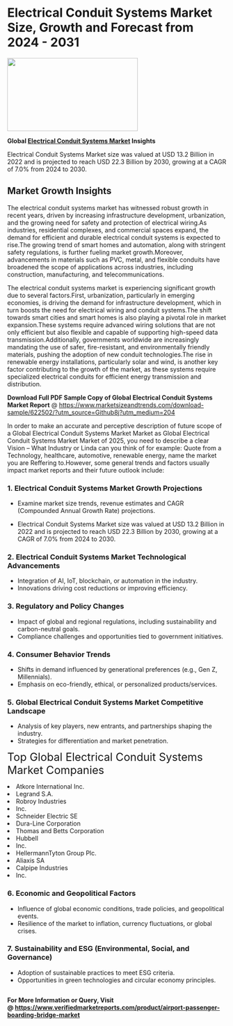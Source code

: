 <H1>Electrical Conduit Systems Market Size, Growth and Forecast from 2024 - 2031</H1><img class="aligncenter size-medium wp-image-584254" src="https://thirdeyenews.in/wp-content/uploads/2024/09/Global-Market-Research-300x168.jpeg" alt="" width="300" height="168" /><p><strong>Global&nbsp;<a href="https://www.marketsizeandtrends.com/download-sample/622502/?utm_source=Github8j?utm_medium=204">Electrical Conduit Systems Market</a> Insights</strong></p><p>Electrical Conduit Systems Market size was valued at USD 13.2 Billion in 2022 and is projected to reach USD 22.3 Billion by 2030, growing at a CAGR of 7.0% from 2024 to 2030.</p><p><h2>Market Growth Insights</h2> <p>The electrical conduit systems market has witnessed robust growth in recent years, driven by increasing infrastructure development, urbanization, and the growing need for safety and protection of electrical wiring.As industries, residential complexes, and commercial spaces expand, the demand for efficient and durable electrical conduit systems is expected to rise.The growing trend of smart homes and automation, along with stringent safety regulations, is further fueling market growth.Moreover, advancements in materials such as PVC, metal, and flexible conduits have broadened the scope of applications across industries, including construction, manufacturing, and telecommunications.</p> <p>The electrical conduit systems market is experiencing significant growth due to several factors.First, urbanization, particularly in emerging economies, is driving the demand for infrastructure development, which in turn boosts the need for electrical wiring and conduit systems.The shift towards smart cities and smart homes is also playing a pivotal role in market expansion.These systems require advanced wiring solutions that are not only efficient but also flexible and capable of supporting high-speed data transmission.Additionally, governments worldwide are increasingly mandating the use of safer, fire-resistant, and environmentally friendly materials, pushing the adoption of new conduit technologies.The rise in renewable energy installations, particularly solar and wind, is another key factor contributing to the growth of the market, as these systems require specialized electrical conduits for efficient energy transmission and distribution.</p> <p><span class=""><strong>Download Full PDF Sample Copy of Global Electrical Conduit Systems Market Report</strong> @ <a href="https://www.marketsizeandtrends.com/download-sample/622502/?utm_source=Github8j?utm_medium=204" target="_blank">https://www.marketsizeandtrends.com/download-sample/622502/?utm_source=Github8j?utm_medium=204</a></span></p><p>In order to make an accurate and perceptive description of future scope of a Global&nbsp;Electrical Conduit Systems Market Market as Global&nbsp;Electrical Conduit Systems Market Market of 2025, you need to describe a clear Vision &ndash; What Industry or Linda can you think of for example: Quote from a Technology, healthcare, automotive, renewable energy, name the market you are Reffering to.However, some general trends and factors usually impact market reports and their future outlook include:</p><h3>1.&nbsp;<strong>Electrical Conduit Systems Market Growth Projections</strong></h3><ul><li>Examine market size trends, revenue estimates and CAGR (Compounded Annual Growth Rate) projections.</li><li><p>Electrical Conduit Systems Market size was valued at USD 13.2 Billion in 2022 and is projected to reach USD 22.3 Billion by 2030, growing at a CAGR of 7.0% from 2024 to 2030.</p></li></ul><h3>2.&nbsp;<strong>Electrical Conduit Systems Market Technological Advancements</strong></h3><ul><li>Integration of AI, IoT, blockchain, or automation in the industry.</li><li>Innovations driving cost reductions or improving efficiency.</li></ul><h3>3.&nbsp;<strong>Regulatory and Policy Changes</strong></h3><ul><li>Impact of global and regional regulations, including sustainability and carbon-neutral goals.</li><li>Compliance challenges and opportunities tied to government initiatives.</li></ul><h3>4.&nbsp;<strong>Consumer Behavior Trends</strong></h3><ul><li>Shifts in demand influenced by generational preferences (e.g., Gen Z, Millennials).</li><li>Emphasis on eco-friendly, ethical, or personalized products/services.</li></ul><h3>5.&nbsp;<strong>Global Electrical Conduit Systems Market Competitive Landscape</strong></h3><ul><li>Analysis of key players, new entrants, and partnerships shaping the industry.</li><li>Strategies for differentiation and market penetration.</li></ul><p data-pm-slice="1 1 []"><span style="color: inherit; font-family: inherit; font-size: 25px;">Top Global Electrical Conduit Systems Market Companies</span></p><div class="" data-test-id=""><p><li>Atkore International Inc.</li><li> Legrand S.A.</li><li> Robroy Industries</li><li> Inc.</li><li> Schneider Electric SE</li><li> Dura-Line Corporation</li><li> Thomas and Betts Corporation</li><li> Hubbell</li><li> Inc.</li><li> HellermannTyton Group Plc.</li><li> Aliaxis SA</li><li> Calpipe Industries</li><li> Inc.</li></p></div><h3>6.&nbsp;<strong>Economic and Geopolitical Factors</strong></h3><ul><li>Influence of global economic conditions, trade policies, and geopolitical events.</li><li>Resilience of the market to inflation, currency fluctuations, or global crises.</li></ul><h3>7.&nbsp;<strong>Sustainability and ESG (Environmental, Social, and Governance)</strong></h3><ul><li>Adoption of sustainable practices to meet ESG criteria.</li><li>Opportunities in green technologies and circular economy principles.</li></ul><h2><strong style="font-size: 14px;">For More Information or Query, Visit @&nbsp;</strong><a style="background-color: #ffffff; font-size: 14px;" href="https://www.marketsizeandtrends.com/report/electrical-conduit-systems-market/" target="_blank">https://www.verifiedmarketreports.com/product/airport-passenger-boarding-bridge-market</a></h2>